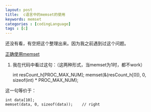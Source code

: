 ```yaml
---
layout: post
title:  c语言中的memset的使用
keywords: memset
categories : [codingLanguage]
tags : [c]
---
```



还没有看，有空把这个整理出来。因为我之前遇到过这个问题。

[正确使用memset](http://blog.csdn.net/my_business/article/details/40537653)


1. 我在代码中看过这句：（这两种形式，当memset为1时，都不work）

    int resCount_h[PROC_MAX_NUM];
    memset(&(resCount_h[0]), 0, sizeof(int) * PROC_MAX_NUM);

这一句等价于：

    int data[10];  
    memset(data, 0, sizeof(data));    // right  


